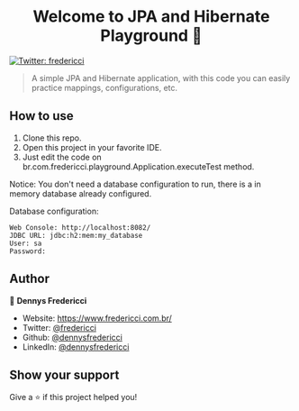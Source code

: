 <h1 align="center">Welcome to JPA and Hibernate Playground 👋</h1>
<p>
  <a href="https://twitter.com/fredericci" target="_blank">
    <img alt="Twitter: fredericci" src="https://img.shields.io/twitter/follow/fredericci.svg?style=social" />
  </a>
</p>

> A simple JPA and Hibernate application, with this code you can easily practice mappings, configurations, etc.

## How to use

1. Clone this repo.
2. Open this project in your favorite IDE.
3. Just edit the code on br.com.fredericci.playground.Application.executeTest method.

Notice: You don't need a database configuration to run, there is a in memory database already configured.

Database configuration:

    Web Console: http://localhost:8082/
    JDBC URL: jdbc:h2:mem:my_database
    User: sa
    Password:

## Author

👤 **Dennys Fredericci**

* Website: https://www.fredericci.com.br/
* Twitter: [@fredericci](https://twitter.com/fredericci)
* Github: [@dennysfredericci](https://github.com/dennysfredericci)
* LinkedIn: [@dennysfredericci](https://linkedin.com/in/dennysfredericci)

## Show your support

Give a ⭐️ if this project helped you!

